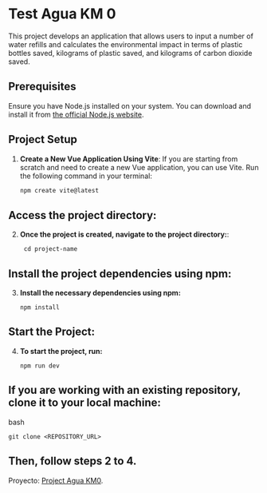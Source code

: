 # Test Agua KM 0

This project develops an application that allows users to input a number of water refills and calculates the environmental impact in terms of plastic bottles saved, kilograms of plastic saved, and kilograms of carbon dioxide saved.

## Prerequisites

Ensure you have Node.js installed on your system. You can download and install it from [the official Node.js website](https://nodejs.org/).

## Project Setup

1. **Create a New Vue Application Using Vite**:
   If you are starting from scratch and need to create a new Vue application, you can use Vite. Run the following command in your terminal:

   ```bash
   npm create vite@latest
   ```

## Access the project directory:

2. **Once the project is created, navigate to the project directory:**:
   ```
    cd project-name
   ``` 

## Install the project dependencies using npm:
3. **Install the necessary dependencies using npm:**
   ```
   npm install
   ``` 
## Start the Project:

4. **To start the project, run:**
   ```
   npm run dev
   ```

## If you are working with an existing repository, clone it to your local machine:

bash
   ```
   git clone <REPOSITORY_URL>
   ```

## Then, follow steps 2 to 4.

Proyecto: [Project Agua KM0](https://test-agua-km0.vercel.app/). 

